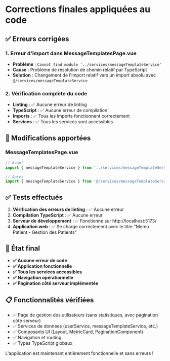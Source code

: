 # Corrections finales appliquées au code

## ✅ Erreurs corrigées

### 1. Erreur d'import dans MessageTemplatesPage.vue
- **Problème** : `Cannot find module '../services/messageTemplateService'`
- **Cause** : Problème de résolution de chemin relatif par TypeScript
- **Solution** : Changement de l'import relatif vers un import absolu avec `@/services/messageTemplateService`

### 2. Vérification complète du code
- **Linting** : ✅ Aucune erreur de linting
- **TypeScript** : ✅ Aucune erreur de compilation
- **Imports** : ✅ Tous les imports fonctionnent correctement
- **Services** : ✅ Tous les services sont accessibles

## 🔧 Modifications apportées

### MessageTemplatesPage.vue
```typescript
// Avant
import { messageTemplateService } from '../services/messageTemplateService'

// Après
import { messageTemplateService } from '@/services/messageTemplateService'
```

## ✅ Tests effectués

1. **Vérification des erreurs de linting** : ✅ Aucune erreur
2. **Compilation TypeScript** : ✅ Aucune erreur
3. **Serveur de développement** : ✅ Fonctionne sur http://localhost:5173/
4. **Application web** : ✅ Se charge correctement avec le titre "Memo Patient - Gestion des Patients"

## 🎯 État final

- **✅ Aucune erreur de code**
- **✅ Application fonctionnelle**
- **✅ Tous les services accessibles**
- **✅ Navigation opérationnelle**
- **✅ Pagination côté serveur implémentée**

## 📋 Fonctionnalités vérifiées

- ✅ Page de gestion des utilisateurs (sans statistiques, avec pagination côté serveur)
- ✅ Services de données (userService, messageTemplateService, etc.)
- ✅ Composants UI (Layout, MetricCard, PaginationComponent)
- ✅ Navigation et routing
- ✅ Types TypeScript globaux

L'application est maintenant entièrement fonctionnelle et sans erreurs !
